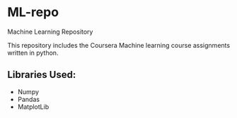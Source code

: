 # ML-repo
Machine Learning Repository

This repository includes the Coursera Machine learning course assignments written in python. 

## Libraries Used:
* Numpy
* Pandas
* MatplotLib
